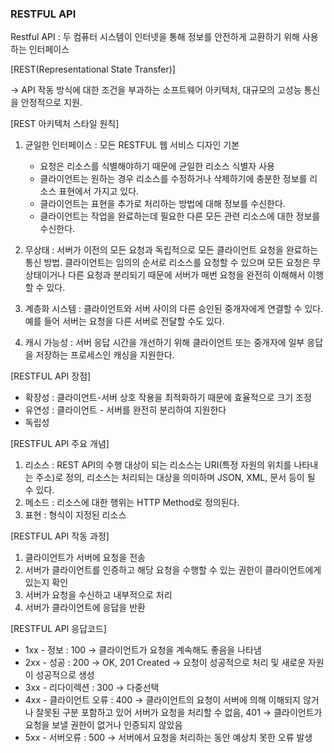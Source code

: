 ### RESTFUL API

  Restful API : 두 컴퓨터 시스템이 인터넷을 통해 정보를 안전하게 교환하기 위해 사용하는 인터페이스

  [REST(Representational State Transfer)]

  -> API 작동 방식에 대한 조건을 부과하는 소프트웨어 아키텍처, 대규모의 고성능 통신을 안정적으로 지원.

  [REST 아키텍처 스타일 원칙]

  1. 균일한 인터페이스 : 모든 RESTFUL 웹 서비스 디자인 기본
        - 요청은 리소스를 식별해야하기 때문에 균일한 리소스 식별자 사용
        - 클라이언트는 원하는 경우 리소스를 수정하거나 삭제하기에 충분한 정보를 리소스 표현에서 가지고 있다.
        - 클라이언트는 표현을 추가로 처리하는 방법에 대해 정보를 수신한다.
        - 클라이언트는 작업을 완료하는데 필요한 다른 모든 관련 리소스에 대한 정보를 수신한다.

  2. 무상태 : 서버가 이전의 모든 요청과 독립적으로 모든 클라이언트 요청을 완료하는 통신 방법. 클라이언트는 임의의 순서로 리소스를 요청할 수 있으며 모든 요청은 무상태이거나 다른 요청과 분리되기 때문에 서버가 매번 요청을 완전히 이해해서 이행할 수 있다.

  3. 계층화 시스템 : 클라이언트와 서버 사이의 다른 승인된 중개자에게 연결할 수 있다. 예를 들어 서버는 요청을 다른 서버로 전달할 수도 있다.

  4. 캐시 가능성 : 서버 응답 시간을 개선하기 위해 클라이언트 또는 중개자에 일부 응답을 저장하는 프로세스인 캐싱을 지원한다.

  [RESTFUL API 장점]

  - 확장성 : 클라이언트-서버 상호 작용을 최적화하기 때문에 효율적으로 크기 조정
  - 유연성 : 클라이언트 - 서버를 완전히 분리하여 지원한다
  - 독립성

  [RESTFUL API 주요 개념]

  1. 리소스 : REST API의 수행 대상이 되는 리소스는 URI(특정 자원의 위치를 나타내는 주소)로 정의, 리소스는 처리되는 대상을 의미하며 JSON, XML, 문서 등이 될 수 있다.
  2. 메소드 : 리소스에 대한 행위는 HTTP Method로 정의된다.
  3. 표현  : 형식이 지정된 리소스

  [RESTFUL API 작동 과정]

  1. 클라이언트가 서버에 요청을 전송
  2. 서버가 클라이언트를 인증하고 해당 요청을 수행할 수 있는 권한이 클라이언트에게 있는지 확인
  3. 서버가 요청을 수신하고 내부적으로 처리
  4. 서버가 클라이언트에 응답을 반환

  [RESTFUL API 응답코드]

  - 1xx - 정보 : 100 → 클라이언트가 요청을 계속해도 좋음을 나타냄
  - 2xx - 성공 : 200 → OK, 201 Created → 요청이 성공적으로 처리 및 새로운 자원이 성공적으로 생성
  - 3xx - 리다이렉션 : 300 → 다중선택
  - 4xx - 클라이언트 오류 : 400 → 클라이언트의 요청이 서버에 의해 이해되지 않거나 잘못된 구분 포함하고 있어 서버가 요청을 처리할 수 없음, 401 → 클라이언트가 요청을 보낼 권한이 없거나 인증되지 않았음
  - 5xx - 서버오류 : 500 → 서버에서 요청을 처리하는 동안 예상치 못한 오류 발생